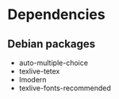 # Dependencies

## Debian packages
* auto-multiple-choice
* texlive-tetex
* lmodern
* texlive-fonts-recommended

